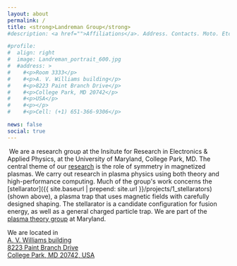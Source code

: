 ```yaml
---
layout: about
permalink: /
title: <strong>Landreman Group</strong>
#description: <a href="">Affiliations</a>. Address. Contacts. Moto. Etc.

#profile:
#  align: right
#  image: Landreman_portrait_600.jpg
#  #address: >
#    #<p>Room 3333</p>
#    #<p>A. V. Williams building</p>
#    #<p>8223 Paint Branch Drive</p>
#    #<p>College Park, MD 20742</p>
#    #<p>USA</p>
#    #<p></p>
#    #<p>Cell: (+1) 651-366-9306</p>

news: false
social: true
---
```

<img class="col three left" src="{{ site.baseurl | prepend: site.url }}/assets/img/m20200108_01_makeConstructedR2QHAnimatedGif.gif" alt=""
title="A quasisymmetric stellarator: a magnetic field with a hidden symmetry that enables confinement of charged particles. Black lines indicate magnetic field lines. Color indicates the magnetic field strength."/>
We are a research group at the Insitute for Research in Electronics & Applied Physics,
at the University of Maryland, College Park, MD.
The central theme of our <a href="research">research</a> is the role of symmetry
in magnetized plasmas.
We carry out research in plasma physics using both theory and high-performance computing.
Much of the group's work concerns the 
[stellarator]({{ site.baseurl | prepend: site.url }}/projects/1_stellarators) (shown above), a plasma trap that uses magnetic fields
with carefully designed shaping. 
The stellarator is a candidate configuration for fusion energy,
as well as a general charged particle trap.
We are part of the <a href="https://ireap.umd.edu/research/theory">plasma theory
group</a> at Maryland.

We are located in<br>
<a href="https://goo.gl/maps/Zx1oqM59pTcoeQ6H9">
A. V. Williams building<br>
8223 Paint Branch Drive<br>
College Park, MD 20742, USA
</a>
